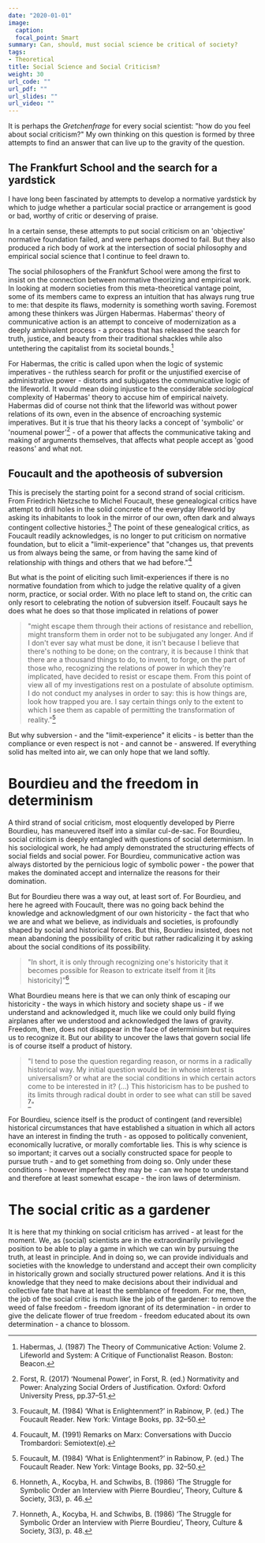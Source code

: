 ```yaml
---
date: "2020-01-01"
image:
  caption: 
  focal_point: Smart
summary: Can, should, must social science be critical of society?
tags:
- Theoretical
title: Social Science and Social Criticism?
weight: 30
url_code: ""
url_pdf: ""
url_slides: ""
url_video: ""
---
```



It is perhaps the *Gretchenfrage* for every social scientist: "how do you feel about social criticism?" My own thinking on this question is formed by three attempts to find an answer that can live up to the gravity of the question. 

## The Frankfurt School and the search for a yardstick

I have long been fascinated by attempts to develop a normative yardstick by which to judge whether a particular social practice or arrangement is good or bad, worthy of critic or deserving of praise. 

In a certain sense, these attempts to put social criticism on an 'objective' normative foundation failed, and were perhaps doomed to fail. But they also produced a rich body of work at the intersection of social philosophy and empirical social science that I continue to feel drawn to. 

The social philosophers of the Frankfurt School were among the first to insist on the connection between normative theorizing and empirical work. In looking at modern societies from this meta-theoretical vantage point, some of its members came to express an intuition that has always rung true to me: that despite its flaws, modernity is something worth saving. Foremost among these thinkers was Jürgen Habermas. Habermas' theory of communicative action is an attempt to conceive of modernization as a deeply ambivalent process - a process that has released the search for truth, justice, and beauty from their traditional shackles while also untethering the capitalist from its societal bounds.[^1]

For Habermas, the critic is called upon when the logic of systemic imperatives - the ruthless search for profit or the unjustified exercise of administrative power - distorts and subjugates the communicative logic of the lifeworld. It would mean doing injustice to the considerable *sociological* complexity of Habermas' theory to accuse him of empirical naivety. Habermas did of course not think that the lifeworld was without power relations of its own, even in the absence of encroaching systemic imperatives. But it is true that his theory lacks a concept of 'symbolic' or 'noumenal power'[^2] - of a power that affects the communicative taking and making of arguments themselves, that affects what people accept as 'good reasons' and what not.

## Foucault and the apotheosis of subversion

This is precisely the starting point for a second strand of social criticism. From Friedrich Nietzsche to Michel Foucault, these genealogical critics have attempt to drill holes in the solid concrete of the everyday lifeworld by asking its inhabitants to look in the mirror of our own, often dark and always contingent collective histories.[^3] The point of these genealogical critics, as Foucault readily acknowledges, is no longer to put criticism on normative foundation, but to elicit a "limit-experience" that "changes us, that prevents us from always being the same, or from having the same kind of relationship with things and others that we had before."[^4]

But what is the point of eliciting such limit-experiences if there is no normative foundation from which to judge the relative quality of a given norm, practice, or social order. With no place left to stand on, the critic can only resort to celebrating the notion of subversion itself. Foucault says he does what he does so that those implicated in relations of power

> "might escape them through their actions of resistance and rebellion, might transform them in order not to be subjugated any longer. And if I don't ever say what must be done, it isn't because I believe that there's nothing to be done; on the contrary, it is because I think that there are a thousand things to do, to invent, to forge, on the part of those who, recognizing the relations of power in which they're implicated, have decided to resist or escape them. From this point of view all of my investigations rest on a postulate of absolute optimism. I do not conduct my analyses in order to say: this is how things are, look how trapped you are. I say certain things only to the extent to which I see them as capable of permitting the transformation of reality."[^3]

But why subversion - and the "limit-experience" it elicits - is better than the compliance or even respect is not - and cannot be - answered. If everything solid has melted into air, we can only hope that we land softly.

# Bourdieu and the freedom in determinism

A third strand of social criticism, most eloquently developed by Pierre Bourdieu, has maneuvered itself into a similar cul-de-sac. For Bourdieu, social criticism is deeply entangled with questions of social determinism. In his sociological work, he had amply demonstrated the structuring effects of social fields and social power. For Bourdieu, communicative action was always distorted by the pernicious logic of symbolic power - the power that makes the dominated accept and internalize the reasons for their domination. 

But for Bourdieu there was a way out, at least sort of. For Bourdieu, and here he agreed with Foucault, there was no going back behind the knowledge and acknowledgment of our own historicity - the fact that who we are and what we believe, as individuals and societies, is profoundly shaped by social and historical forces. But this, Bourdieu insisted, does not mean abandoning the possibility of critic but rather radicalizing it by asking about the social conditions of its possibility.

> "In short, it is only through recognizing one's historicity that it becomes possible for Reason to extricate itself from it [its historicity]"[^5]

What Bourdieu means here is that we can only think of escaping our historicity - the ways in which history and society shape us - if we understand and acknowledged it, much like we could only build flying airplanes after we understood and acknowledged the laws of gravity. Freedom, then, does not disappear in the face of determinism but requires us to recognize it. But our ability to uncover the laws that govern social life is of course itself a product of history. 

> "I tend to pose the question regarding reason, or norms in a radically historical way. My initial question would be: in whose interest is universalism? or what are the social conditions in which certain actors come to be interested in it? (...) This historicism has to be pushed to its limits through radical doubt in order to see what can still be saved [^6]"

For Bourdieu, science itself is the product of contingent (and reversible) historical circumstances that have established a situation in which all actors have an interest in finding the truth - as opposed to politically convenient, economically lucrative, or morally comfortable lies. This is why science is so important; it carves out a socially constructed space for people to pursue truth - and to get something from doing so. Only under these conditions - however imperfect they may be - can we hope to understand and therefore at least somewhat escape - the iron laws of determinism. 

# The social critic as a gardener

It is here that my thinking on social criticism has arrived - at least for the moment. We, as (social) scientists are in the extraordinarily privileged position to be able to play a game in which we can win by pursuing the truth, at least in principle. And in doing so, we can provide individuals and societies with the knowledge to understand and accept their own complicity in historically grown and socially structured power relations. And it is this knowledge that they need to make decisions about their individual and collective fate that have at least the semblance of freedom. For me, then, the job of the social critic is much like the job of the gardener: to remove the weed of false freedom - freedom ignorant of its determination - in order to give the delicate flower of true freedom - freedom educated about its own determination - a chance to blossom.




[^1]: Habermas, J. (1987) The Theory of Communicative Action: Volume 2. Lifeworld and System: A Critique of Functionalist Reason. Boston: Beacon.
[^2]: Forst, R. (2017) ‘Noumenal Power’, in Forst, R. (ed.) Normativity and Power: Analyzing Social Orders of Justification. Oxford: Oxford University Press, pp.37–51.
[^3]: Foucault, M. (1984) ‘What is Enlightenment?’ in Rabinow, P. (ed.) The Foucault Reader. New York: Vintage Books, pp. 32–50.
[^4]: Foucault, M. (1991) Remarks on Marx: Conversations with Duccio Trombardori: Semiotext(e).
[^5]: Honneth, A., Kocyba, H. and Schwibs, B. (1986) ‘The Struggle for Symbolic Order an Interview with Pierre Bourdieu’, Theory, Culture & Society, 3(3), p. 46.
[^6]: Honneth, A., Kocyba, H. and Schwibs, B. (1986) ‘The Struggle for Symbolic Order an Interview with Pierre Bourdieu’, Theory, Culture & Society, 3(3), p. 48.